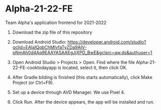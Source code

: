 # Alpha-21-22-FE
Team Alpha's application frontend for 2021-2022

1.  Download the zip file of this repository

2. Download Android Studio: 
https://developer.android.com/studio?gclid=EAIaIQobChMIvfaTyZDa9AIV-pNmAh0d4Aq9EAAYASAAEgJjXPD_BwE&gclsrc=aw.ds&authuser=1 

3. Open Android Studio > Projects > Open. Find where the file Alpha-21-22-FE-cooktodayapp is located, select it, then click OK.

4. After Gradle bilding is finished (this starts automatically), click Make Project (or Ctrl+F9).

5. Set up a device through AVD Manager. We use Pixel 4.

6. Click Run. After the device appears, the app will be installed and run.
